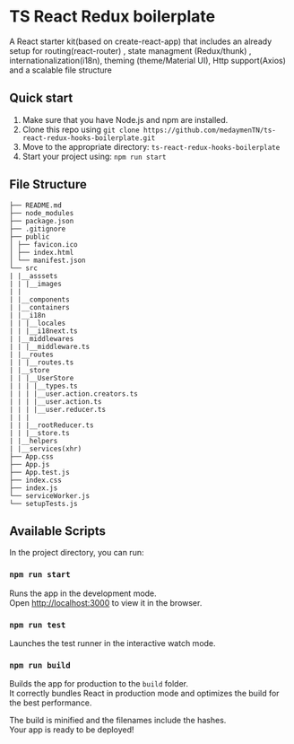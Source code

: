 # TS React Redux boilerplate

A React starter kit(based on create-react-app) that includes an already setup for routing(react-router) , state managment (Redux/thunk) , internationalization(i18n), theming (theme/Material UI), Http support(Axios) and a scalable file structure

## Quick start

1.  Make sure that you have Node.js and npm are installed.
2.  Clone this repo using `git clone https://github.com/medaymenTN/ts-react-redux-hooks-boilerplate.git`
3.  Move to the appropriate directory: `ts-react-redux-hooks-boilerplate`
4.  Start your project using: `npm run start`

## File Structure
```
├── README.md
├── node_modules
├── package.json
├── .gitignore
├── public
│ ├── favicon.ico
│ ├── index.html
│ └── manifest.json
└── src
| |__asssets
| | |__images
| |
| |__components
| |__containers
| |__i18n
| | |__locales
| | |__i18next.ts
| |__middlewares
| | |__middleware.ts
| |__routes
| | |__routes.ts
| |__store
| | |__UserStore
| | | |__types.ts
| | | |__user.action.creators.ts
| | | |__user.action.ts
| | | |__user.reducer.ts
| | |
| | |__rootReducer.ts
| | |__store.ts
| |__helpers
| |__services(xhr)
├── App.css
├── App.js
├── App.test.js
├── index.css
├── index.js
└── serviceWorker.js
└── setupTests.js
```
## Available Scripts

In the project directory, you can run:

### `npm run start`

Runs the app in the development mode.<br />
Open [http://localhost:3000](http://localhost:3000) to view it in the browser.

### `npm run test`

Launches the test runner in the interactive watch mode.

### `npm run build`

Builds the app for production to the `build` folder.<br />
It correctly bundles React in production mode and optimizes the build for the best performance.

The build is minified and the filenames include the hashes.<br />
Your app is ready to be deployed!
